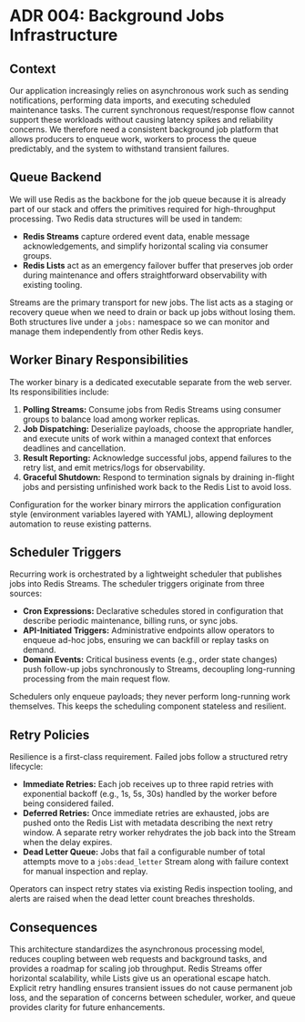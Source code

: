# ADR 004: Background Jobs Infrastructure

## Context

Our application increasingly relies on asynchronous work such as sending notifications, performing data imports, and executing scheduled maintenance tasks. The current synchronous request/response flow cannot support these workloads without causing latency spikes and reliability concerns. We therefore need a consistent background job platform that allows producers to enqueue work, workers to process the queue predictably, and the system to withstand transient failures.

## Queue Backend

We will use Redis as the backbone for the job queue because it is already part of our stack and offers the primitives required for high-throughput processing. Two Redis data structures will be used in tandem:

- **Redis Streams** capture ordered event data, enable message acknowledgements, and simplify horizontal scaling via consumer groups.
- **Redis Lists** act as an emergency failover buffer that preserves job order during maintenance and offers straightforward observability with existing tooling.

Streams are the primary transport for new jobs. The list acts as a staging or recovery queue when we need to drain or back up jobs without losing them. Both structures live under a `jobs:` namespace so we can monitor and manage them independently from other Redis keys.

## Worker Binary Responsibilities

The worker binary is a dedicated executable separate from the web server. Its responsibilities include:

1. **Polling Streams:** Consume jobs from Redis Streams using consumer groups to balance load among worker replicas.
2. **Job Dispatching:** Deserialize payloads, choose the appropriate handler, and execute units of work within a managed context that enforces deadlines and cancellation.
3. **Result Reporting:** Acknowledge successful jobs, append failures to the retry list, and emit metrics/logs for observability.
4. **Graceful Shutdown:** Respond to termination signals by draining in-flight jobs and persisting unfinished work back to the Redis List to avoid loss.

Configuration for the worker binary mirrors the application configuration style (environment variables layered with YAML), allowing deployment automation to reuse existing patterns.

## Scheduler Triggers

Recurring work is orchestrated by a lightweight scheduler that publishes jobs into Redis Streams. The scheduler triggers originate from three sources:

- **Cron Expressions:** Declarative schedules stored in configuration that describe periodic maintenance, billing runs, or sync jobs.
- **API-Initiated Triggers:** Administrative endpoints allow operators to enqueue ad-hoc jobs, ensuring we can backfill or replay tasks on demand.
- **Domain Events:** Critical business events (e.g., order state changes) push follow-up jobs synchronously to Streams, decoupling long-running processing from the main request flow.

Schedulers only enqueue payloads; they never perform long-running work themselves. This keeps the scheduling component stateless and resilient.

## Retry Policies

Resilience is a first-class requirement. Failed jobs follow a structured retry lifecycle:

- **Immediate Retries:** Each job receives up to three rapid retries with exponential backoff (e.g., 1s, 5s, 30s) handled by the worker before being considered failed.
- **Deferred Retries:** Once immediate retries are exhausted, jobs are pushed onto the Redis List with metadata describing the next retry window. A separate retry worker rehydrates the job back into the Stream when the delay expires.
- **Dead Letter Queue:** Jobs that fail a configurable number of total attempts move to a `jobs:dead_letter` Stream along with failure context for manual inspection and replay.

Operators can inspect retry states via existing Redis inspection tooling, and alerts are raised when the dead letter count breaches thresholds.

## Consequences

This architecture standardizes the asynchronous processing model, reduces coupling between web requests and background tasks, and provides a roadmap for scaling job throughput. Redis Streams offer horizontal scalability, while Lists give us an operational escape hatch. Explicit retry handling ensures transient issues do not cause permanent job loss, and the separation of concerns between scheduler, worker, and queue provides clarity for future enhancements.
